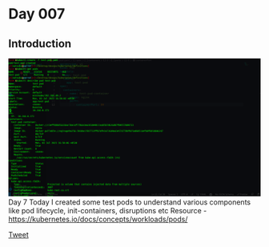 # Day 007

## Introduction
![Alt text](image.png)
Day 7 
Today I created some test pods to understand various components like pod lifecycle, init-containers, disruptions etc
Resource - https://kubernetes.io/docs/concepts/workloads/pods/


[Tweet](https://twitter.com/TusharC29050031/status/1675828236738088962?s=20)

